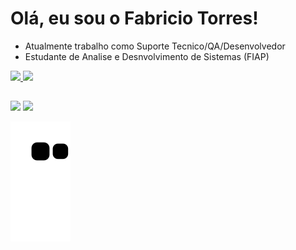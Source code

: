 # Olá, eu sou o Fabricio Torres!

- Atualmente trabalho como Suporte Tecnico/QA/Desenvolvedor
- Estudante de Analise e Desnvolvimento de Sistemas (FIAP)

<div>
  <a href="https://github.com/Fabs0602">
  <img height="150em" src="https://github-readme-stats.vercel.app/api?username=Fabs0602&show_icons=true&theme=dark&include_all_commits=true&count_private=true"/>
  <img height="150" src="https://github-readme-stats.vercel.app/api/top-langs/?username=Fabs0602&layout=compact&langs_count=168&theme=dark"/>
 </div>
   
  ##
  
  <div>
  <a href = "fabriciotorres287@gmail.com.br"><img src="https://img.shields.io/badge/-Gmail-%23333?style=for-the-badge&logo=gmail&logoColor=white" target="_blank"></a>
  <a href="https://br.linkedin.com/in/fabricio-torres-a96374173" target="_blank"><img src="https://img.shields.io/badge/-LinkedIn-%230077B5?style=for-the-badge&logo=linkedin&logoColor=white" target="_blank"></a>
  </div>
  
  ![snake svg](https://github.com/Fabs0602/Fabs0602/blob/output/github-contribution-grid-snake.svg)
